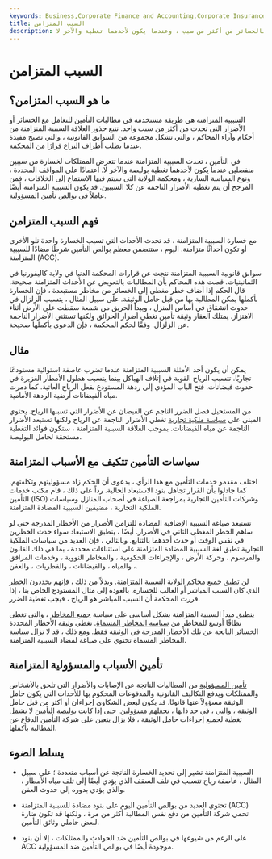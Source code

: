 ```yaml
---
keywords: Business,Corporate Finance and Accounting,Corporate Insurance
title: السبب المتزامن
description: السببية المتزامنة هي عقيدة قانونية تتعلق بالخسائر من أكثر من سبب ، وعندما يكون لأحدهما تغطية والآخر لا.
---
```


# السبب المتزامن
## ما هو السبب المتزامن؟

السببية المتزامنة هي طريقة مستخدمة في مطالبات التأمين للتعامل مع الخسائر أو الأضرار التي تحدث من أكثر من سبب واحد. تنبع جذور العلاقة السببية المتزامنة من أحكام وآراء المحاكم ، والتي تشكل مجموعة من السوابق القانونية ، والتي تصبح مفيدة عندما يطلب أطراف النزاع قرارًا من المحكمة.

في التأمين ، تحدث السببية المتزامنة عندما تتعرض الممتلكات لخسارة من سببين منفصلين عندما يكون لأحدهما تغطية بوليصة والآخر لا. اعتمادًا على المواقف المحددة ، ونوع السياسة السارية ، ومحكمة الولاية التي سيتم فيها الاستماع إلى الخلافات ، فمن المرجح أن يتم تغطية الأضرار الناجمة عن كلا السببين. قد يكون السببية المتزامنة أيضًا عاملاً في بوالص تأمين المسؤولية.

## فهم السبب المتزامن

مع خسارة السببية المتزامنة ، قد تحدث الأحداث التي تسبب الخسارة واحدة تلو الأخرى أو تكون أحداثًا متزامنة. اليوم ، ستتضمن معظم بوالص التأمين شرطًا مضادًا للسببية المتزامنة (ACC).

سوابق قانونية السببية المتزامنة نتجت عن قرارات المحكمة الدنيا في ولاية كاليفورنيا في الثمانينيات. قضت هذه المحاكم بأن المطالبات بالتعويض عن الأحداث المتزامنة صحيحة. قال الحكم إذا أضاف خطر مغطى إلى الخسائر من مخاطر مستبعدة ، فإن الخسارة بأكملها يمكن المطالبة بها من قبل حامل الوثيقة. على سبيل المثال ، يتسبب الزلزال في حدوث انشقاق في أساس المنزل ، ويبدأ الحريق من شمعة سقطت على الأرض أثناء الاهتزاز. يمتلك العقار وثيقة تأمين تغطي أضرار الحرائق ولكنها تستثني الأضرار الناجمة عن الزلزال. وفقًا لحكم المحكمة ، فإن الدعوى بأكملها صحيحة.

## مثال

يمكن أن يكون أحد الأمثلة السببية المتزامنة عندما تضرب عاصفة استوائية مستودعًا تجاريًا. تتسبب الرياح القوية في إتلاف الهياكل بينما يتسبب هطول الأمطار الغزيرة في حدوث فيضانات. فتح الباب المؤدي إلى ردهة المستودع بفعل الرياح العاتية. كما دمرت مياه الفيضانات أرضية الردهة الأمامية.

من المستحيل فصل الضرر الناجم عن الفيضان عن الأضرار التي تسببها الرياح. يحتوي المبنى على [سياسة ملكية تجارية](/commercial-property-insurance) تغطي الأضرار الناجمة عن الرياح ولكنها تستبعد الأضرار الناجمة عن مياه الفيضانات. بموجب العلاقة السببية المتزامنة ، ستكون فوائد التغطية مستحقة لحامل البوليصة.

## سياسات التأمين تتكيف مع الأسباب المتزامنة

اختلف مقدمو خدمات التأمين مع هذا الرأي ، بدعوى أن الحكم زاد مسؤوليتهم وتكلفتهم. كما جادلوا بأن القرار تجاهل بنود الاستبعاد الحالية. رداً على ذلك ، قام مكتب خدمات التأمين (ISO) وشركات التأمين التجارية بمراجعة الصياغة في أصحاب المنازل وسياسات الملكية التجارية ، مضيفين السببية المضادة المتزامنة.

تستبعد صياغة السببية الإضافية المضادة للتزامن الأضرار من الأخطار المدرجة حتى لو ساهم الخطر المغطى الثاني في الأضرار. أيضًا ، ينطبق الاستبعاد سواء حدث الخطرين في نفس الوقت أو حدث أحدهما بالتتابع. وبالتالي ، فإن العديد من سياسات الملكية التجارية تطبق لغة السببية المضادة المتزامنة على استثناءات محددة ، بما في ذلك القانون والمرسوم ، وحركة الأرض ، والإجراءات الحكومية ، والمخاطر النووية ، وخدمات المرافق ، والمياه ، والفيضانات ، والفطريات ، والعفن.

لن تطبق جميع محاكم الولاية السببية المتزامنة. وبدلاً من ذلك ، فإنهم يحددون الخطر الذي كان السبب المباشر أو الغالب للخسارة. بالعودة إلى مثال المستودع الخاص بنا ، إذا قررت المحكمة أن السبب المباشر هو الرياح ، فيجب تغطية الضرر.

ينطبق مبدأ السببية المتزامنة بشكل أساسي على سياسة [جميع المخاطر](/all-risks-coverage) ، والتي تغطي نطاقًا أوسع للمخاطر من [سياسة المخاطر المسماة](/named_perils). تغطي وثيقة الأخطار المحددة الخسائر الناتجة عن تلك الأخطار المدرجة في الوثيقة فقط. ومع ذلك ، قد لا تزال سياسة المخاطر المسماة تحتوي على صياغة لمضاد السببية المتزامنة.

## تأمين الأسباب والمسؤولية المتزامنة

[تأمين المسؤولية](/liability_insurance) من المطالبات الناتجة عن الإصابات والأضرار التي تلحق بالأشخاص والممتلكات ويدفع التكاليف القانونية والمدفوعات المحكوم بها للأحداث التي يكون حامل الوثيقة مسؤولاً عنها قانونًا. قد يكون لبعض الشكاوى إجراءان أو أكثر من قبل حامل الوثيقة ، والتي ، في حد ذاتها ، تجعلهم مسؤولين. حتى إذا كانت بوليصة التأمين لا تشمل تغطية لجميع إجراءات حامل الوثيقة ، فلا يزال يتعين على شركة التأمين الدفاع عن المطالبة بأكملها.

## يسلط الضوء

- السببية المتزامنة تشير إلى تحديد الخسارة الناتجة عن أسباب متعددة ؛ على سبيل المثال ، عاصفة رياح تتسبب في تلف السقف الذي يؤدي أيضًا إلى تلف مياه الأمطار ، والذي يؤدي بدوره إلى حدوث العفن.

- تحتوي العديد من بوالص التأمين اليوم على بنود مضادة للسببية المتزامنة (ACC) تحمي شركة التأمين من دفع نفس المطالبة أكثر من مرة ، ولكنها قد تكون ضارة لبعض حاملي وثائق التأمين.

- على الرغم من شيوعها في بوالص التأمين ضد الحوادث والممتلكات ، إلا أن بنود ACC موجودة أيضًا في بوالص التأمين ضد المسؤولية.

